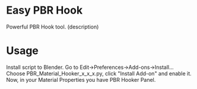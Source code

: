 # Easy PBR Hook
Powerful PBR Hook tool. (description)
# Usage
Install script to Blender. Go to Edit->Preferences->Add-ons->Install... 
Choose PBR_Material_Hooker_x_x_x.py, click "Install Add-on" and enable it.
Now, in your Material Properties you have PBR Hooker Panel.
